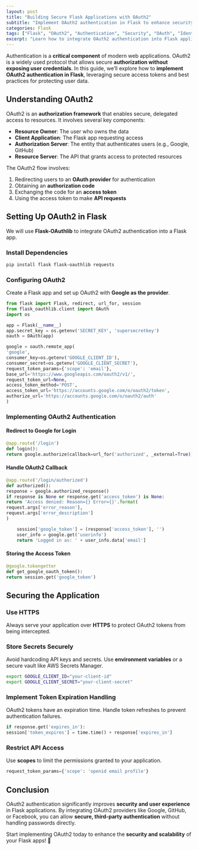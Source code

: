 ```yaml
---
layout: post
title: "Building Secure Flask Applications with OAuth2"
subtitle: "Implement OAuth2 authentication in Flask to enhance security and user management"
categories: Flask
tags: ["Flask", "OAuth2", "Authentication", "Security", "OAuth", "Identity Management"]
excerpt: "Learn how to integrate OAuth2 authentication into Flask applications for secure user authentication. Explore best practices, security considerations, and implementation techniques."
---
```




Authentication is a **critical component** of modern web applications. OAuth2 is a widely used protocol that allows secure **authorization without exposing user credentials**. In this guide, we’ll explore how to **implement OAuth2 authentication in Flask**, leveraging secure access tokens and best practices for protecting user data.

## Understanding OAuth2

OAuth2 is an **authorization framework** that enables secure, delegated access to resources. It involves several key components:

- **Resource Owner**: The user who owns the data
- **Client Application**: The Flask app requesting access
- **Authorization Server**: The entity that authenticates users (e.g., Google, GitHub)
- **Resource Server**: The API that grants access to protected resources

The OAuth2 flow involves:

1. Redirecting users to an **OAuth provider** for authentication
2. Obtaining an **authorization code**
3. Exchanging the code for an **access token**
4. Using the access token to make **API requests**

## Setting Up OAuth2 in Flask

We will use **Flask-OAuthlib** to integrate OAuth2 authentication into a Flask app.

### Install Dependencies

```sh
pip install flask flask-oauthlib requests
```

### Configuring OAuth2

Create a Flask app and set up OAuth2 with **Google as the provider**.

```python
from flask import Flask, redirect, url_for, session
from flask_oauthlib.client import OAuth
import os

app = Flask(__name__)
app.secret_key = os.getenv('SECRET_KEY', 'supersecretkey')
oauth = OAuth(app)

google = oauth.remote_app(
'google',
consumer_key=os.getenv('GOOGLE_CLIENT_ID'),
consumer_secret=os.getenv('GOOGLE_CLIENT_SECRET'),
request_token_params={'scope': 'email'},
base_url='https://www.googleapis.com/oauth2/v1/',
request_token_url=None,
access_token_method='POST',
access_token_url='https://accounts.google.com/o/oauth2/token',
authorize_url='https://accounts.google.com/o/oauth2/auth'
)
```

### Implementing OAuth2 Authentication

#### Redirect to Google for Login

```python
@app.route('/login')
def login():
return google.authorize(callback=url_for('authorized', _external=True))
```

#### Handle OAuth2 Callback

```python
@app.route('/login/authorized')
def authorized():
response = google.authorized_response()
if response is None or response.get('access_token') is None:
return 'Access denied: Reason={} Error={}'.format(
request.args['error_reason'],
request.args['error_description']
)

    session['google_token'] = (response['access_token'], '')
    user_info = google.get('userinfo')
    return 'Logged in as: ' + user_info.data['email']
```

#### Storing the Access Token

```python
@google.tokengetter
def get_google_oauth_token():
return session.get('google_token')
```

## Securing the Application

### Use HTTPS

Always serve your application over **HTTPS** to protect OAuth2 tokens from being intercepted.

### Store Secrets Securely

Avoid hardcoding API keys and secrets. Use **environment variables** or a secure vault like AWS Secrets Manager.

```sh
export GOOGLE_CLIENT_ID="your-client-id"
export GOOGLE_CLIENT_SECRET="your-client-secret"
```

### Implement Token Expiration Handling

OAuth2 tokens have an expiration time. Handle token refreshes to prevent authentication failures.

```python
if response.get('expires_in'):
session['token_expires'] = time.time() + response['expires_in']
```

### Restrict API Access

Use **scopes** to limit the permissions granted to your application.

```python
request_token_params={'scope': 'openid email profile'}
```

## Conclusion

OAuth2 authentication significantly improves **security and user experience** in Flask applications. By integrating OAuth2 providers like Google, GitHub, or Facebook, you can allow **secure, third-party authentication** without handling passwords directly.

Start implementing OAuth2 today to enhance the **security and scalability** of your Flask apps! 🚀  
